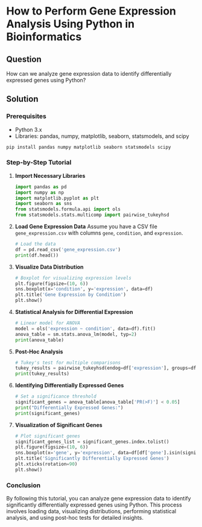 # How to Perform Gene Expression Analysis Using Python in Bioinformatics

## Question
How can we analyze gene expression data to identify differentially expressed genes using Python?

## Solution

### Prerequisites
- Python 3.x
- Libraries: pandas, numpy, matplotlib, seaborn, statsmodels, and scipy

```bash
pip install pandas numpy matplotlib seaborn statsmodels scipy
```

### Step-by-Step Tutorial

1. **Import Necessary Libraries**
   ```python
   import pandas as pd
   import numpy as np
   import matplotlib.pyplot as plt
   import seaborn as sns
   from statsmodels.formula.api import ols
   from statsmodels.stats.multicomp import pairwise_tukeyhsd
   ```

2. **Load Gene Expression Data**
   Assume you have a CSV file `gene_expression.csv` with columns `gene`, `condition`, and `expression`.
   ```python
   # Load the data
   df = pd.read_csv('gene_expression.csv')
   print(df.head())
   ```

3. **Visualize Data Distribution**
   ```python
   # Boxplot for visualizing expression levels
   plt.figure(figsize=(10, 6))
   sns.boxplot(x='condition', y='expression', data=df)
   plt.title('Gene Expression by Condition')
   plt.show()
   ```

4. **Statistical Analysis for Differential Expression**
   ```python
   # Linear model for ANOVA
   model = ols('expression ~ condition', data=df).fit()
   anova_table = sm.stats.anova_lm(model, typ=2)
   print(anova_table)
   ```

5. **Post-Hoc Analysis**
   ```python
   # Tukey's test for multiple comparisons
   tukey_results = pairwise_tukeyhsd(endog=df['expression'], groups=df['condition'], alpha=0.05)
   print(tukey_results)
   ```

6. **Identifying Differentially Expressed Genes**
   ```python
   # Set a significance threshold
   significant_genes = anova_table[anova_table['PR(>F)'] < 0.05]
   print("Differentially Expressed Genes:")
   print(significant_genes)
   ```

7. **Visualization of Significant Genes**
   ```python
   # Plot significant genes
   significant_genes_list = significant_genes.index.tolist()
   plt.figure(figsize=(10, 6))
   sns.boxplot(x='gene', y='expression', data=df[df['gene'].isin(significant_genes_list)])
   plt.title('Significantly Differentially Expressed Genes')
   plt.xticks(rotation=90)
   plt.show()
   ```

### Conclusion
By following this tutorial, you can analyze gene expression data to identify significantly differentially expressed genes using Python. This process involves loading data, visualizing distributions, performing statistical analysis, and using post-hoc tests for detailed insights.